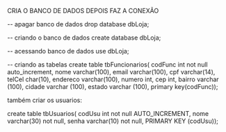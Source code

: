 CRIA O BANCO DE DADOS DEPOIS FAZ A CONEXÃO

-- apagar banco de dados
drop database dbLoja;
 
-- criando o banco de dados
create database dbLoja;
 
-- acessando banco de dados
use dbLoja;
 
-- criando as tabelas
create table tbFuncionarios(
codFunc int not null auto_increment,
nome varchar(100),
email varchar(100),
cpf varchar(14),
telCel char(10),
endereco varchar(100),
numero int,
cep int,
bairro varchar (100),
cidade varchar (100),
estado varchar (100),
primary key(codFunc));

também criar os usuarios:

create table tbUsuarios( codUsu int not null AUTO_INCREMENT, nome varchar(30) not null, senha varchar(10) not null, PRIMARY KEY (codUsu));
